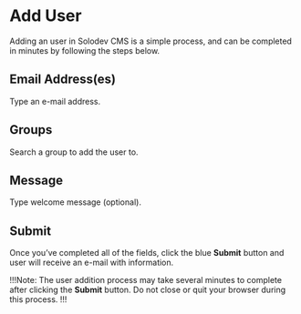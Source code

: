 # Add User

Adding an user in Solodev CMS is a simple process, and can be completed in minutes by following the steps below.

## Email Address(es)

Type an e-mail address.

## Groups

Search a group to add the user to.

## Message

Type welcome message (optional).

## Submit

Once you’ve completed all of the fields, click the blue **Submit** button and user will receive an e-mail with information.

!!!Note:
The user addition process may take several minutes to complete after clicking the **Submit** button. Do not close or quit your browser during this process.
!!!